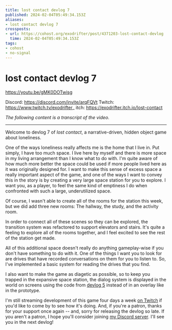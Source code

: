 ```yaml
---
title: lost contact devlog 7
published: 2024-02-04T05:49:34.153Z
aliases:
- lost contact devlog 7
crossposts:
- url: https://cohost.org/exodrifter/post/4371203-lost-contact-devlog
  time: 2024-02-04T05:49:34.153Z
tags:
- cohost
- no-signal
---
```


# lost contact devlog 7

https://youtu.be/gMK0DOTwisg

Discord: https://discord.com/invite/arqFQVt
Twitch: https://www.twitch.tv/exodrifter_
itch: https://exodrifter.itch.io/lost-contact

_The following content is a transcript of the video._

---

Welcome to devlog 7 of _lost contact_, a narrative-driven, hidden object game about loneliness.

One of the ways loneliness really affects me is the home that I live in. Put simply, I have too much space. I live here by myself and there is more space in my living arrangement than I know what to do with. I'm quite aware of how much more better the space could be used if more people lived here as it was originally designed for. I want to make this sense of excess space a really important aspect of the game, and one of the ways I want to convey this in the story is by creating a very large space station for you to explore. I want you, as a player, to feel the same kind of emptiness I do when confronted with such a large, underutilized space.

Of course, I wasn't able to create all of the rooms for the station this week, but we did add three new rooms: The hallway, the study, and the activity room.

In order to connect all of these scenes so they can be explored, the transition system was refactored to support elevators and stairs. It's quite a feeling to explore all of the rooms together, and I feel excited to see the rest of the station get made.

All of this additional space doesn't really do anything gameplay-wise if you don't have something to do with it. One of the things I want you to look for are drives that have recorded conversations on them for you to listen to. So, I've implemented a basic system for reading the drives that you find.

I also want to make the game as diagetic as possible, so to keep you trapped in the expansive space station, the dialog system is displayed in the world on screens using the code from [devlog 5](20240120.md) instead of in an overlay like in the prototype.

I'm still streaming development of this game four days a week [on Twitch](https://www.twitch.tv/exodrifter_) if you'd like to come by to see how it's doing. And, if you're a patron, thanks for your support once again -- and, sorry for releasing the devlog so late. If you aren't a patron, I hope you'll consider joining [my Discord server](https://discord.com/invite/arqFQVt). I'll see you in the next devlog!
